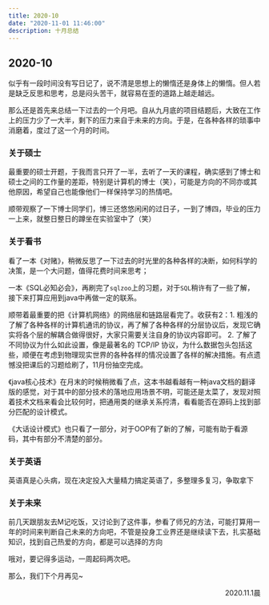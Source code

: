 ```yaml
---
title: 2020-10
date: "2020-11-01 11:46:00"
description: 十月总结
---
```


## 2020-10

似乎有一段时间没有写日记了，说不清是思想上的懒惰还是身体上的懒惰。但人若是缺乏反思和思考，总是闷头苦干，就容易在歪的道路上越走越远。

那么还是首先来总结一下过去的一个月吧。自从九月底的项目结题后，大致在工作上的压力少了一大半，剩下的压力来自于未来的方向。于是，在各种各样的琐事中消磨着，度过了这一个月的时间。

### 关于硕士

最重要的硕士开题，于我而言只开了一半，去听了一天的课程，确实感到了博士和硕士之间的工作量的差距，特别是计算机的博士（笑），可能是方向的不同亦或其他原因，希望自己也能像他们一样保持学习的热情吧。

顺带观察了一下博士同学们，博三还悠悠闲闲的过日子，一到了博四，毕业的压力一上来，就整日整日的蹲坐在实验室中了（笑）

### 关于看书

看了一本《对赌》，稍微反思了一下过去的时光里的各种各样的决断，如何科学的决策，是一个大问题，值得花费时间来思考；

一本《SQL必知必会》，再刷完了`sqlzoo`上的习题，对于`SQL`稍许有了一些了解，接下来打算应用到java中再做一定的联系。

顺带着最重要的把《计算机网络》的网络层和链路层看完了。收获有2：1. 粗浅的了解了各种各样的计算机通讯的协议，再了解了各种各样的分层协议后，发现它确实将各个层的解耦合做得很好，大家只需要关注自身的协议内容即可。 2.  了解了不同协议为什么如此设置，像是最著名的 TCP/IP 协议，为什么数据包头包括这些，顺便在考虑到物理现实世界的各种各样的情况设置了各样的解决措施。有点遗憾没把课后的习题给刷了，11月份抽空完成。

《java核心技术》在月末的时候稍微看了点，这本书越看越有一种java文档的翻译版的感觉，对于其中的部分技术的落地应用场景不明，可能还是太菜了，发现对照着技术文档来看会比较何时，把通用类的继承关系捋清，看看能否在源码上找到部分匹配的设计模式。

《大话设计模式》也只看了一部分，对于OOP有了新的了解，可能有助于看源码，其中有部分不清楚的部分。

### 关于英语

英语真是心头病，现在决定投入大量精力搞定英语了，多整理多复习，争取拿下

### 关于未来

前几天跟朋友去M记吃饭，又讨论到了这件事，参看了师兄的方法，可能打算用一年的时间来判断自己未来的方向吧，不管是投身工业界还是继续读下去，扎实基础知识，找到自己热爱的方向，都是可以选择的方向

哦对，要记得多运动，一周起码两次吧。

那么，我们下个月再见~

<p align="right">2020.11.1晨</p>